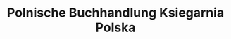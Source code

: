 ---
title: "Polnische Buchhandlung Ksiegarnia Polska"
url: /wien/polnische-buchhandlung-ksiegarnia-polska/
shop: Bücher
---